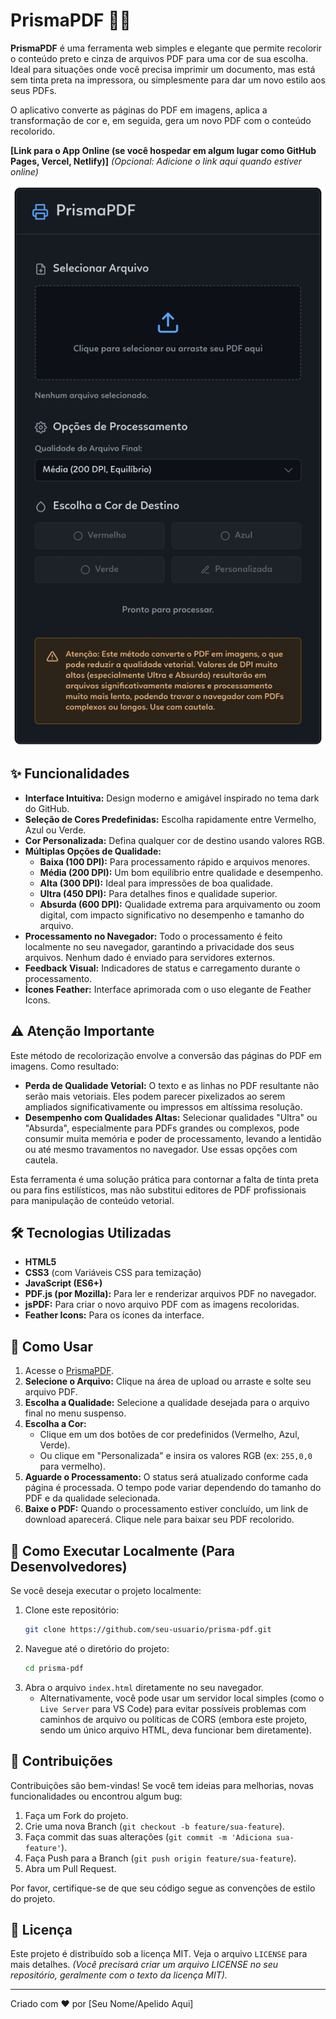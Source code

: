 # PrismaPDF 🎨📄

**PrismaPDF** é uma ferramenta web simples e elegante que permite recolorir o conteúdo preto e cinza de arquivos PDF para uma cor de sua escolha. Ideal para situações onde você precisa imprimir um documento, mas está sem tinta preta na impressora, ou simplesmente para dar um novo estilo aos seus PDFs.

O aplicativo converte as páginas do PDF em imagens, aplica a transformação de cor e, em seguida, gera um novo PDF com o conteúdo recolorido.

**[Link para o App Online (se você hospedar em algum lugar como GitHub Pages, Vercel, Netlify)]** *(Opcional: Adicione o link aqui quando estiver online)*

![Captura de Tela do PrismaPDF](print.png)

## ✨ Funcionalidades

*   **Interface Intuitiva:** Design moderno e amigável inspirado no tema dark do GitHub.
*   **Seleção de Cores Predefinidas:** Escolha rapidamente entre Vermelho, Azul ou Verde.
*   **Cor Personalizada:** Defina qualquer cor de destino usando valores RGB.
*   **Múltiplas Opções de Qualidade:**
    *   **Baixa (100 DPI):** Para processamento rápido e arquivos menores.
    *   **Média (200 DPI):** Um bom equilíbrio entre qualidade e desempenho.
    *   **Alta (300 DPI):** Ideal para impressões de boa qualidade.
    *   **Ultra (450 DPI):** Para detalhes finos e qualidade superior.
    *   **Absurda (600 DPI):** Qualidade extrema para arquivamento ou zoom digital, com impacto significativo no desempenho e tamanho do arquivo.
*   **Processamento no Navegador:** Todo o processamento é feito localmente no seu navegador, garantindo a privacidade dos seus arquivos. Nenhum dado é enviado para servidores externos.
*   **Feedback Visual:** Indicadores de status e carregamento durante o processamento.
*   **Ícones Feather:** Interface aprimorada com o uso elegante de Feather Icons.

## ⚠️ Atenção Importante

Este método de recolorização envolve a conversão das páginas do PDF em imagens. Como resultado:

*   **Perda de Qualidade Vetorial:** O texto e as linhas no PDF resultante não serão mais vetoriais. Eles podem parecer pixelizados ao serem ampliados significativamente ou impressos em altíssima resolução.
*   **Desempenho com Qualidades Altas:** Selecionar qualidades "Ultra" ou "Absurda", especialmente para PDFs grandes ou complexos, pode consumir muita memória e poder de processamento, levando a lentidão ou até mesmo travamentos no navegador. Use essas opções com cautela.

Esta ferramenta é uma solução prática para contornar a falta de tinta preta ou para fins estilísticos, mas não substitui editores de PDF profissionais para manipulação de conteúdo vetorial.

## 🛠️ Tecnologias Utilizadas

*   **HTML5**
*   **CSS3** (com Variáveis CSS para temização)
*   **JavaScript (ES6+)**
*   **PDF.js (por Mozilla):** Para ler e renderizar arquivos PDF no navegador.
*   **jsPDF:** Para criar o novo arquivo PDF com as imagens recoloridas.
*   **Feather Icons:** Para os ícones da interface.

## 🚀 Como Usar

1.  Acesse o [PrismaPDF](link_para_seu_app_aqui_se_hospedado).
2.  **Selecione o Arquivo:** Clique na área de upload ou arraste e solte seu arquivo PDF.
3.  **Escolha a Qualidade:** Selecione a qualidade desejada para o arquivo final no menu suspenso.
4.  **Escolha a Cor:**
    *   Clique em um dos botões de cor predefinidos (Vermelho, Azul, Verde).
    *   Ou clique em "Personalizada" e insira os valores RGB (ex: `255,0,0` para vermelho).
5.  **Aguarde o Processamento:** O status será atualizado conforme cada página é processada. O tempo pode variar dependendo do tamanho do PDF e da qualidade selecionada.
6.  **Baixe o PDF:** Quando o processamento estiver concluído, um link de download aparecerá. Clique nele para baixar seu PDF recolorido.

## 🔧 Como Executar Localmente (Para Desenvolvedores)

Se você deseja executar o projeto localmente:

1.  Clone este repositório:
    ```bash
    git clone https://github.com/seu-usuario/prisma-pdf.git
    ```
2.  Navegue até o diretório do projeto:
    ```bash
    cd prisma-pdf
    ```
3.  Abra o arquivo `index.html` diretamente no seu navegador.
    *   Alternativamente, você pode usar um servidor local simples (como o `Live Server` para VS Code) para evitar possíveis problemas com caminhos de arquivo ou políticas de CORS (embora este projeto, sendo um único arquivo HTML, deva funcionar bem diretamente).

## 🤝 Contribuições

Contribuições são bem-vindas! Se você tem ideias para melhorias, novas funcionalidades ou encontrou algum bug:

1.  Faça um Fork do projeto.
2.  Crie uma nova Branch (`git checkout -b feature/sua-feature`).
3.  Faça commit das suas alterações (`git commit -m 'Adiciona sua-feature'`).
4.  Faça Push para a Branch (`git push origin feature/sua-feature`).
5.  Abra um Pull Request.

Por favor, certifique-se de que seu código segue as convenções de estilo do projeto.

## 📝 Licença

Este projeto é distribuído sob a licença MIT. Veja o arquivo `LICENSE` para mais detalhes. *(Você precisará criar um arquivo LICENSE no seu repositório, geralmente com o texto da licença MIT).*

---

Criado com ❤️ por [Seu Nome/Apelido Aqui]
